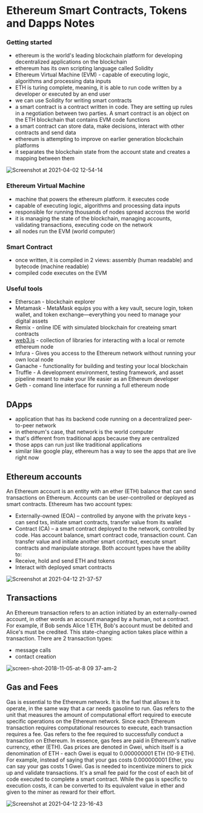 # Ethereum Smart Contracts, Tokens and Dapps Notes

### Getting started
* ethereum is the world's leading blockchain platform for developing decentralized applications on the blockchain
* ethereum has its own scripting language called Solidity
* Ethereum Virtual Machine (EVM) - capable of executing logic, algorithms and processing data inputs
* ETH is turing complete, meaning, it is able to run code written by a developer or executed by an end user 
* we can use Solidity for writing smart contracts
* a smart contract is a contract written in code. They are setting up rules in a negotiation between two parties. A smart contract is an object on the ETH blockchain that contains EVM code functions 
* a smart contract can store data, make decisions, interact with other contracts and send data
* ethereum is attempting to improve on earlier generation blockchain platforms
* it separates the blockchain state from the account state and creates a mapping between them

![Screenshot at 2021-04-02 12-54-14](https://user-images.githubusercontent.com/12261635/113409916-8c2aa980-93b2-11eb-9b69-f95de5173dbc.png)

### Ethereum Virtual Machine
* machine that powers the ethereum platform. it executes code
* capable of executing logic, algorithms and processing data inputs
* responsible for running thousands of nodes spread accross the world
* it is managing the state of the blockchain, managing accounts, validating transactions, executing code on the network
* all nodes run the EVM (world computer)

### Smart Contract
* once written, it is compiled in 2 views: assembly (human readable) and bytecode (machine readable)
* compiled code executes on the EVM

### Useful tools
* Etherscan - blockchain explorer
* Metamask - MetaMask equips you with a key vault, secure login, token wallet, and token exchange—everything you need to manage your digital assets
* Remix - online IDE with simulated blockchain for createing smart contracts
* [web3.js](https://web3js.readthedocs.io/en/v1.3.4/) - collection of libraries for interacting with a local or remote ethereum node
* Infura - Gives you access to the Ethereum network without running your own local node
* Ganache - functionality for building and testing your local blockchain
* Truffle - A development environment, testing framework, and asset pipeline meant to make your life easier as an Ethereum developer
* Geth - comand line interface for running a full ethereum node

## DApps
* application that has its backend code running on a decentralized peer-to-peer network 
* in ethereum's case, that network is the world computer
* that's different from traditional apps because they are centralized
* those apps can run just like traditional applications
* similar like google play, ethereum has a way to see the apps that are live right now

## Ethereum accounts
An Ethereum account is an entity with an ether (ETH) balance that can send transactions on Ethereum. Accounts can be user-controlled or deployed as smart contracts.
Ethereum has two account types:

* Externally-owned (EOA) – controlled by anyone with the private keys - can send txs, initiate smart contracts, transfer value from its wallet
* Contract (CA) – a smart contract deployed to the network, controlled by code. Has account balance, smart contract code, transaction count. Can transfer value and initiate another smart contract, execute smart contracts and manipulate storage.
Both account types have the ability to:
* Receive, hold and send ETH and tokens
* Interact with deployed smart contracts

![Screenshot at 2021-04-12 21-37-57](https://user-images.githubusercontent.com/12261635/114451316-62099080-9bd7-11eb-8d92-98a9d0828c8b.png)


## Transactions
An Ethereum transaction refers to an action initiated by an externally-owned account, in other words an account managed by a human, not a contract. For example, if Bob sends Alice 1 ETH, Bob's account must be debited and Alice's must be credited. This state-changing action takes place within a transaction.
There are 2 transaction types:
* message calls
* contact creation

![screen-shot-2018-11-05-at-8 09 37-am-2](https://user-images.githubusercontent.com/12261635/114456703-72246e80-9bdd-11eb-95e3-d514f7b5c040.png)

## Gas and Fees
Gas is essential to the Ethereum network. It is the fuel that allows it to operate, in the same way that a car needs gasoline to run.
Gas refers to the unit that measures the amount of computational effort required to execute specific operations on the Ethereum network.
Since each Ethereum transaction requires computational resources to execute, each transaction requires a fee. Gas refers to the fee required to successfully conduct a transaction on Ethereum.
In essence, gas fees are paid in Ethereum's native currency, ether (ETH). Gas prices are denoted in Gwei, which itself is a denomination of ETH - each Gwei is equal to 0.000000001 ETH (10-9 ETH). For example, instead of saying that your gas costs 0.000000001 Ether, you can say your gas costs 1 Gwei.
Gas is needed to incentivize miners to pick up and validate transactions. It's a small fee paid for the cost of each bit of code executed to complete a smart contract. While the gas is specific to execution costs, it can be converted to its equivalent value in ether and given to the miner as reward for their effort.

![Screenshot at 2021-04-12 23-16-43](https://user-images.githubusercontent.com/12261635/114463758-28d81d00-9be5-11eb-8568-e73a68d4574d.png)



